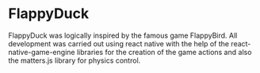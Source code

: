 # FlappyDuck
FlappyDuck was logically inspired by the famous game FlappyBird. All development was carried out using react native with the help of the react-native-game-engine libraries for the creation of the game actions and also the matters.js library for physics control.
